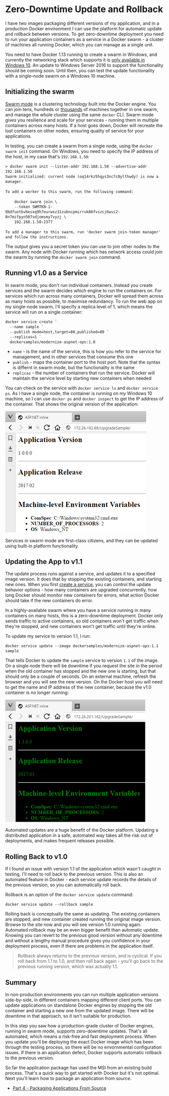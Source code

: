# Zero-Downtime Update and Rollback

I have two images packaging different versions of my application, and in a production Docker environment I can use the platform for automatic update and rollback between versions. To get zero-downtime deployment you need to run your application containers as a service in a Docker swarm - a cluster of machines all running Docker, which you can manage as a single unit.

You need to have Docker 1.13 running to create a swarm in Windows, and currently the networking stack which supports it is [only available in Windows 10](https://blogs.technet.microsoft.com/virtualization/2017/02/09/overlay-network-driver-with-support-for-docker-swarm-mode-now-available-to-windows-insiders-on-windows-10/). An update to Windows Server 2016 to support the functionality should be coming soon. Until then, you can test the update functionality with a single-node swarm on a Windows 10 machine.

## Initializing the swarm

[Swarm mode](https://docs.docker.com/engine/swarm/) is a clustering technology built into the Docker engine. You can join tens, hundreds or [thousands](https://sematext.com/blog/2016/10/18/docker-swarm-swarm3k/) of machines together in one swarm, and manage the whole cluster using the same `docker` CLI. Swarm mode gives you resilience and scale for your services - running them in multiple containers across many hosts. If a host goes down, Docker will recreate the lost containers on other nodes, ensuring quality of service for your applications.

In testing, you can create a swarm from a single node, using the `docker swarm init` command. On Windows, you need to specify the IP address of the host, in my case that's `192.168.1.50`:

```
> docker swarm init --listen-addr 192.168.1.50 --advertise-addr 192.168.1.50
Swarm initialized: current node (oq14rkz5hqys3nc7c0ylthwdy) is now a manager.

To add a worker to this swarm, run the following command:

    docker swarm join \
    --token SWMTKN-1-0bdfuotbv6esxq9h7eurwxz31zubncpmirruk86fvszcj6wvi2-8n7mifpyn507sdjomsmy7vyzj \
    192.168.1.50:2377

To add a manager to this swarm, run 'docker swarm join-token manager' and follow the instructions.
```

The output gives you a secret token you can use to join other nodes to the swarm. Any node with Docker running which has network access could join the swarm by running the `docker swarm join` command.

## Running v1.0 as a Service

In swarm mode, you don't run individual containers. Instead you create services and the swarm decides which engine to run the containers on. For services which run across many containers, Docker will spread them across as many hosts as possible, to maximise redundancy. To run the web app on my single-node swarm, I'll specify a replica level of 1, which means the service will run on a single container:

```
docker service create `
  --name sample `
  --publish mode=host,target=80,published=80 `
  --replicas=1 `
  dockersamples/modernize-aspnet-ops:1.0
```

- `name` - is the name of the service, this is how you refer to the service for management, and in other services that consume this one
- `publish` - maps the container port to the host port. Note that the syntax is differnt in swarm mode, but the functionality is the same
- `replicas` - the number of containers that run the service. Docker will maintain the service level by starting new containers when needed

You can check on the service with `docker service ls` and `docker service ps`. As I have a single node, the container is running on my Windows 10 machine, so I can use `docker ps` and `docker inspect` to get the IP address of the container. That shows the original version of the application:

![Version 1.0 of the sample app](img/app-v1.0.png)

Services in swarm mode are first-class citizens, and they can be updated using built-in platform functionality.

## Updating the App to v1.1

The update process runs against a service, and updates it to a specified image version. It does that by stopping the existing containers, and starting new ones. When you first [create a service](https://docs.docker.com/engine/reference/commandline/service_create/#/options), you can control the update behavior options - how many containers are upgraded concurrently, how long Docker should monitor new containers for errors, what action Docker should take if the new containers do error.

In a highly-available swarm where you have a service running in many containers on many hosts, this is a zero-downtime deployment. Docker only sends traffic to active containers, so old containers won't get traffic when they're stopped, and new containers won't get traffic until they're online.

To update my service to version 1.1, I run:

```
docker service update --image dockersamples/modernize-aspnet-ops:1.1 sample
```

That tells Docker to update the `sample` service to version `1.1` of the image. On a single node there will be downtime if you request the site in the period when the old container has stopped and the new one is starting, but that should only be a couple of seconds. On an external machine, refresh the browser and you will see the new version. On the Docker host you will need to get the name and IP address of the new container, because the v1.0 container is no longer running:

![Version 1.1 of the sample app](img/app-v1.1.png)

Automated updates are a huge benefit of the Docker platform. Updating a distributed application in a safe, automated way takes all the risk out of deployments, and makes frequent releases possible.

## Rolling Back to v1.0

If I found an issue with version 1.1 of the application which wasn't caught in testing, I'll need to roll back to the previous version. This is also an automated feature in Docker - each service update records the details of the previous version, so you can automatically roll back.

Rollback is an option of the `docker service update` command:

```
docker service update --rollback sample
```

Rolling back is conceptually the same as updating. The existing containers are stopped, and new container created running the original image version. Browse to the site now and you will see version 1.0 running again. Automated rollback may be an even bigger benefit than automatic update. Knowing you can revert to the previous good version without any downtime and without a lengthy manual procedure gives you confidence in your deployment process, even if there are problems in the application itself.

> Rollback always returns to the previous version, and is cyclical. If you roll back from 1.1 to 1.0, and then roll back again - you'll go back to the previous running version, which was actually 1.1.

## Summary

In non-production environments you can run multiple application versions side-by-side, in different containers mapping different client ports. You can update applications on standalone Docker engines by stopping the old container and starting a new one from the updated image. There will be downtime in that approach, so it isn't suitable for production.

In this step you saw how a production-grade cluster of Docker engines, running in swarm mode, supports zero-downtime updates. That's all automated, which means a risk-free and fast deployment process. When you update you'll be deploying the exact Docker image which has been through the testing process, so there will be no envornmental configuration issues. If there is an application defect, Docker supports automatic rollback to the previous version.

So far the application package has used the MSI from an existing build process. That's a quick way to get started with Docker but it's not optimal. Next you'll learn how to package an application from source.

- [Part 4 - Packaging Applications From Source](part-4.md)
